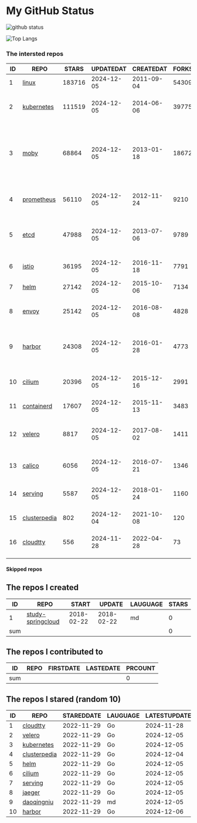 # My GitHub Status

<img src="https://github-readme-stats-1.yihong0618.vercel.app/api?username=daoqingniu&show_icons=true&&&hide_title=true&count_private=true" alt="github status" />

![Top Langs](https://github-readme-stats-1.yihong0618.vercel.app/api/top-langs/?username=daoqingniu&layout=compact)

<!--START_SECTION:github_repos-->
### The intersted repos
| ID |                              REPO                               | STARS  | UPDATEDAT  | CREATEDAT  | FORKSCOUNT |                                                DESCRIPTIONS                                                |
|----|-----------------------------------------------------------------|--------|------------|------------|------------|------------------------------------------------------------------------------------------------------------|
|  1 | [linux](https://github.com/torvalds/linux)                      | 183716 | 2024-12-05 | 2011-09-04 |      54309 | Linux kernel source tree                                                                                   |
|  2 | [kubernetes](https://github.com/kubernetes/kubernetes)          | 111519 | 2024-12-05 | 2014-06-06 |      39775 | Production-Grade Container Scheduling and Management                                                       |
|  3 | [moby](https://github.com/moby/moby)                            |  68864 | 2024-12-05 | 2013-01-18 |      18672 | The Moby Project - a collaborative project for the container ecosystem to assemble container-based systems |
|  4 | [prometheus](https://github.com/prometheus/prometheus)          |  56110 | 2024-12-05 | 2012-11-24 |       9210 | The Prometheus monitoring system and time series database.                                                 |
|  5 | [etcd](https://github.com/etcd-io/etcd)                         |  47988 | 2024-12-05 | 2013-07-06 |       9789 | Distributed reliable key-value store for the most critical data of a distributed system                    |
|  6 | [istio](https://github.com/istio/istio)                         |  36195 | 2024-12-05 | 2016-11-18 |       7791 | Connect, secure, control, and observe services.                                                            |
|  7 | [helm](https://github.com/helm/helm)                            |  27142 | 2024-12-05 | 2015-10-06 |       7134 | The Kubernetes Package Manager                                                                             |
|  8 | [envoy](https://github.com/envoyproxy/envoy)                    |  25142 | 2024-12-05 | 2016-08-08 |       4828 | Cloud-native high-performance edge/middle/service proxy                                                    |
|  9 | [harbor](https://github.com/goharbor/harbor)                    |  24308 | 2024-12-05 | 2016-01-28 |       4773 | An open source trusted cloud native registry project that stores, signs, and scans content.                |
| 10 | [cilium](https://github.com/cilium/cilium)                      |  20396 | 2024-12-05 | 2015-12-16 |       2991 | eBPF-based Networking, Security, and Observability                                                         |
| 11 | [containerd](https://github.com/containerd/containerd)          |  17607 | 2024-12-05 | 2015-11-13 |       3483 | An open and reliable container runtime                                                                     |
| 12 | [velero](https://github.com/vmware-tanzu/velero)                |   8817 | 2024-12-05 | 2017-08-02 |       1411 | Backup and migrate Kubernetes applications and their persistent volumes                                    |
| 13 | [calico](https://github.com/projectcalico/calico)               |   6056 | 2024-12-05 | 2016-07-21 |       1346 | Cloud native networking and network security                                                               |
| 14 | [serving](https://github.com/knative/serving)                   |   5587 | 2024-12-05 | 2018-01-24 |       1160 | Kubernetes-based, scale-to-zero, request-driven compute                                                    |
| 15 | [clusterpedia](https://github.com/clusterpedia-io/clusterpedia) |    802 | 2024-12-04 | 2021-10-08 |        120 | The Encyclopedia of Kubernetes clusters                                                                    |
| 16 | [cloudtty](https://github.com/cloudtty/cloudtty)                |    556 | 2024-11-28 | 2022-04-28 |         73 | A Friendly Kubernetes CloudShell (Web Terminal) !                                                          |



#### Skipped repos
<!--END_SECTION:github_repos-->

<!--START_SECTION:my_github-->
## The repos I created
| ID  |                                 REPO                                 |   START    |   UPDATE   | LAUGUAGE | STARS |
|-----|----------------------------------------------------------------------|------------|------------|----------|-------|
|   1 | [study-springcloud](https://github.com/daoqingniu/study-springcloud) | 2018-02-22 | 2018-02-22 | md       |     0 |
| sum |                                                                      |            |            |          |     0 |

## The repos I contributed to
| ID  | REPO | FIRSTDATE | LASTEDATE | PRCOUNT |
|-----|------|-----------|-----------|---------|
| sum |      |           |           |       0 |

## The repos I stared (random 10)
| ID |                              REPO                               | STAREDDATE | LAUGUAGE | LATESTUPDATE |
|----|-----------------------------------------------------------------|------------|----------|--------------|
|  1 | [cloudtty](https://github.com/cloudtty/cloudtty)                | 2022-11-29 | Go       | 2024-11-28   |
|  2 | [velero](https://github.com/vmware-tanzu/velero)                | 2022-11-29 | Go       | 2024-12-05   |
|  3 | [kubernetes](https://github.com/kubernetes/kubernetes)          | 2022-11-29 | Go       | 2024-12-05   |
|  4 | [clusterpedia](https://github.com/clusterpedia-io/clusterpedia) | 2022-11-29 | Go       | 2024-12-04   |
|  5 | [helm](https://github.com/helm/helm)                            | 2022-11-29 | Go       | 2024-12-05   |
|  6 | [cilium](https://github.com/cilium/cilium)                      | 2022-11-29 | Go       | 2024-12-05   |
|  7 | [serving](https://github.com/knative/serving)                   | 2022-11-29 | Go       | 2024-12-05   |
|  8 | [jaeger](https://github.com/jaegertracing/jaeger)               | 2022-11-29 | Go       | 2024-12-05   |
|  9 | [daoqingniu](https://github.com/daoqingniu/daoqingniu)          | 2022-11-29 | md       | 2024-12-05   |
| 10 | [harbor](https://github.com/goharbor/harbor)                    | 2022-11-29 | Go       | 2024-12-06   |

<!--END_SECTION:my_github-->
